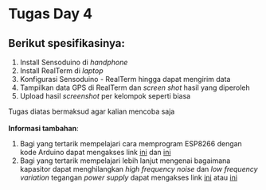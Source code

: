 # Tugas Day 4

## Berikut spesifikasinya:
1. Install Sensoduino di *handphone*
2. Install RealTerm di *laptop*
3. Konfigurasi Sensoduino - RealTerm hingga dapat mengirim data
3. Tampilkan data GPS di RealTerm dan *screen shot* hasil yang diperoleh
4. Upload hasil *screenshot* per kelompok seperti biasa

Tugas diatas bermaksud agar kalian mencoba saja</br  ></br  >
**Informasi tambahan**: </br  >
1. Bagi yang tertarik mempelajari cara memprogram ESP8266 dengan kode Arduino dapat mengakses link [ini](https://github.com/esp8266/Arduino) dan [ini](http://www.whatimade.today/esp8266-easiest-way-to-program-so-far/) </br  >
2. Bagi yang tertarik mempelajari lebih lanjut mengenai bagaimana kapasitor dapat menghilangkan *high frequency noise* dan *low frequency variation* tegangan *power supply* dapat mengakses link [ini](https://learn.sparkfun.com/tutorials/capacitors/application-examples) atau [ini](http://www.seattlerobotics.org/encoder/jun97/basics.html)
